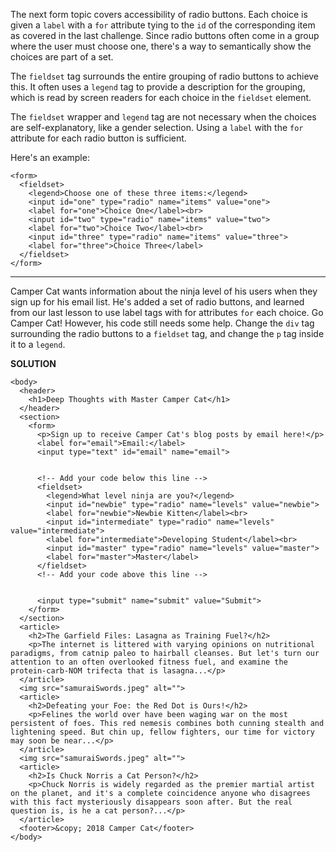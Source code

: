 The next form topic covers accessibility of radio buttons. Each choice is given a `label` with a `for` attribute tying to the `id` of the corresponding item as covered in the last challenge. Since radio buttons often come in a group where the user must choose one, there's a way to semantically show the choices are part of a set.

The `fieldset` tag surrounds the entire grouping of radio buttons to achieve this. It often uses a `legend` tag to provide a description for the grouping, which is read by screen readers for each choice in the `fieldset` element.

The `fieldset` wrapper and `legend` tag are not necessary when the choices are self-explanatory, like a gender selection. Using a `label` with the `for` attribute for each radio button is sufficient.

Here's an example:
```
<form>
  <fieldset>
    <legend>Choose one of these three items:</legend>
    <input id="one" type="radio" name="items" value="one">
    <label for="one">Choice One</label><br>
    <input id="two" type="radio" name="items" value="two">
    <label for="two">Choice Two</label><br>
    <input id="three" type="radio" name="items" value="three">
    <label for="three">Choice Three</label>
  </fieldset>
</form>
```
---

Camper Cat wants information about the ninja level of his users when they sign up for his email list. He's added a set of radio buttons, and learned from our last lesson to use label tags with for attributes `for` each choice. Go Camper Cat! However, his code still needs some help. Change the `div` tag surrounding the radio buttons to a `fieldset` tag, and change the `p` tag inside it to a `legend`.


**SOLUTION**

```
<body>
  <header>
    <h1>Deep Thoughts with Master Camper Cat</h1>
  </header>
  <section>
    <form>
      <p>Sign up to receive Camper Cat's blog posts by email here!</p>
      <label for="email">Email:</label>
      <input type="text" id="email" name="email">
      
      
      <!-- Add your code below this line -->
      <fieldset>
        <legend>What level ninja are you?</legend>
        <input id="newbie" type="radio" name="levels" value="newbie">
        <label for="newbie">Newbie Kitten</label><br>
        <input id="intermediate" type="radio" name="levels" value="intermediate">
        <label for="intermediate">Developing Student</label><br>
        <input id="master" type="radio" name="levels" value="master">
        <label for="master">Master</label>
      </fieldset>
      <!-- Add your code above this line -->
      
      
      <input type="submit" name="submit" value="Submit">
    </form>
  </section>
  <article>
    <h2>The Garfield Files: Lasagna as Training Fuel?</h2>
    <p>The internet is littered with varying opinions on nutritional paradigms, from catnip paleo to hairball cleanses. But let's turn our attention to an often overlooked fitness fuel, and examine the protein-carb-NOM trifecta that is lasagna...</p>
  </article>
  <img src="samuraiSwords.jpeg" alt="">
  <article>
    <h2>Defeating your Foe: the Red Dot is Ours!</h2>
    <p>Felines the world over have been waging war on the most persistent of foes. This red nemesis combines both cunning stealth and lightening speed. But chin up, fellow fighters, our time for victory may soon be near...</p>
  </article>
  <img src="samuraiSwords.jpeg" alt="">
  <article>
    <h2>Is Chuck Norris a Cat Person?</h2>
    <p>Chuck Norris is widely regarded as the premier martial artist on the planet, and it's a complete coincidence anyone who disagrees with this fact mysteriously disappears soon after. But the real question is, is he a cat person?...</p>
  </article>
  <footer>&copy; 2018 Camper Cat</footer>
</body>
```
